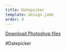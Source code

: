 ```yaml
---
title: Datepicker
template: design.jade
order: 4
---
```


<a href="../psd/form.psd" class="download" >Download Photoshop files</a>

#Datepicker

<!-- Copyright AXA Versicherungen AG 2015 -->

